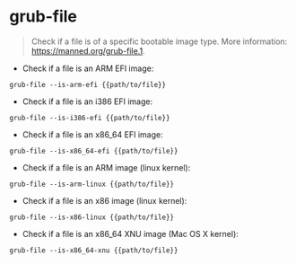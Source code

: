 # grub-file

> Check if a file is of a specific bootable image type.
> More information: <https://manned.org/grub-file.1>.

- Check if a file is an ARM EFI image:

`grub-file --is-arm-efi {{path/to/file}}`

- Check if a file is an i386 EFI image:

`grub-file --is-i386-efi {{path/to/file}}`

- Check if a file is an x86_64 EFI image:

`grub-file --is-x86_64-efi {{path/to/file}}`

- Check if a file is an ARM image (linux kernel):

`grub-file --is-arm-linux {{path/to/file}}`

- Check if a file is an x86 image (linux kernel):

`grub-file --is-x86-linux {{path/to/file}}`

- Check if a file is an x86_64 XNU image (Mac OS X kernel):

`grub-file --is-x86_64-xnu {{path/to/file}}`
